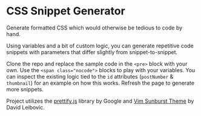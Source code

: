 # CSS Snippet Generator

Generate formatted CSS which would otherwise be tedious to code by hand.

Using variables and a bit of custom logic, you can generate repetitive code snippets with parameters that differ slightly from snippet-to-snippet.

Clone the repo and replace the sample code in the `<pre>` block with your own. Use the `<span class="nocode">` blocks to play with your variables. You can inspect the existing logic tied to the `id` attributes (`postNumber` & `thumbnail`) for an example on how this works. Refresh the page to generate more snippets.

Project utilizes the [prettify.js](https://github.com/google/code-prettify) library by Google and [Vim Sunburst Theme](https://github.com/google/code-prettify/blob/master/styles/sunburst.css) by David Leibovic.